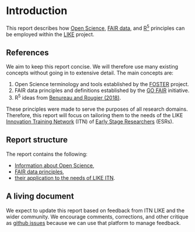 # Introduction
This report describes how [Open Science](https://www.fosteropenscience.eu/node/1420), [FAIR data](https://www.go-fair.org/fair-principles/), and [R<sup>5</sup>](https://www.frontiersin.org/articles/10.3389/fninf.2017.00069/full) principles can be employed within the [LIKE](https://www.msca-like.eu/) project.

## References
We aim to keep this report concise. We will therefore use many existing concepts without going in to extensive detail. The main concepts are:

  1. Open Science terminology and tools established by the [FOSTER](https://www.fosteropenscience.eu/about) project.
  2. FAIR data principles and definitions established by the [GO FAIR](https://www.go-fair.org/go-fair-initiative/) initiative.
  3. R<sup>5</sup> ideas from [Benureau and Rougier (2018)](https://www.frontiersin.org/articles/10.3389/fninf.2017.00069/full).

These principles were made to serve the purposes of all research domains. Therefore, this report will focus on tailoring them to the needs of the LIKE [Innovation Training Network](https://ec.europa.eu/research/mariecurieactions/actions/get-funding/innovative-training-networks_en) (ITN) of [Early Stage Researchers](http://www.oncornet.eu/index.php/recruitment/2-uncategorised/79-esr) (ESRs).

## Report structure
The report contains the following:

- [Information about Open Science](./1_open_science.md),
- [FAIR data principles](./2_fair_principles.md),
- [their application to the needs of LIKE ITN](./4_use_cases.md).


## A living document
We expect to update this report based on feedback from ITN LIKE and the wider community. We encourage comments, corrections, and other critique as [github issues](https://github.com/LIKE-ITN/FAIR-data-and-Open-Science-principles/issues) because we can use that platform to manage feedback.